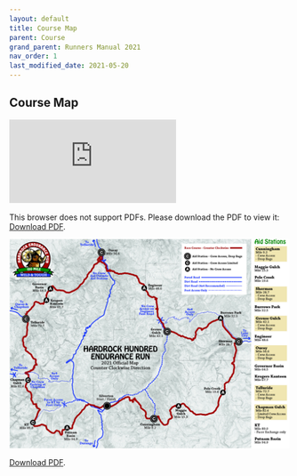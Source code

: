 ```yaml
---
layout: default 
title: Course Map
parent: Course
grand_parent: Runners Manual 2021
nav_order: 1
last_modified_date: 2021-05-20
---
```


## Course Map

<object data="https://www.hardrock100.com/files/course/HR100-2021-CCW-Map.pdf" type="application/pdf" width="100%" height="700px">
    <embed src="https://www.hardrock100.com/files/course/HR100-2021-CCW-Map.pdf">
        <p>This browser does not support PDFs. Please download the PDF to view it: <a href="https://www.hardrock100.com/files/course/HR100-2021-CCW-Map.pdf">Download PDF</a>.</p>
    </embed>
</object>

<img src="https://github.com/hardrock100/hardrock100.github.io/blob/master/assets/images/HR21_map_v1.jpg" class="printonly">

<p><a href="https://www.hardrock100.com/files/course/HR100-2021-CCW-Map.pdf">Download PDF</a>.</p>
